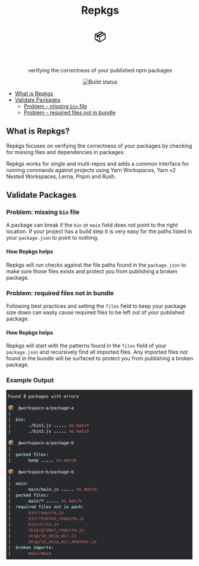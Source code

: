 <h1 align="center" border="none">
  Repkgs
  <br/>
  <br/>
  📦
  <br/>
  <br/>
</h1>

<p align="center">
  verifying the correctness of your published npm packages
</p>

<p align="center">
  <img alt="Build status" src="https://github.com/shanewilson/repkgs/workflows/CI/badge.svg">
</p>

- [What is Repkgs](#what-is-repkgs)
- [Validate Packages](#validate-packages)
  - [Problem - missing `bin` file](#problem-missing-bin-file)
  - [Problem - required files not in bundle](#problem-required-files-not-in-bundle)

## What is Repkgs?

Repkgs focuses on verifying the correctness of your packages by checking for missing files and dependencies in packages.

Repkgs works for single and multi-repos and adds a common interface for running commands against projects using Yarn Workspaces, Yarn v2 Nested Workspaces, Lerna, Pnpm and Rush.

## Validate Packages

### Problem: missing `bin` file

A package can break if the `bin` or `main` field does not point to the right location. If your project has a build step it is very easy for the paths listed in your `package.json` to point to nothing.

#### How Repkgs helps

Repkgs will run checks against the file paths found in the `package.json` to make sure those files exists and protect you from publishing a broken package.

### Problem: required files not in bundle

Following best practices and setting the `files` field to keep your package size down can easily cause required files to be left out of your published package.

#### How Repkgs helps

Repkgs will start with the patterns found in the `files` field of your `package.json` and recursively find all imported files. Any imported files not found in the bundle will be surfaced to protect you from publishing a broken package.

### Example Output

<img width="500" src="./images/verify-files.png">